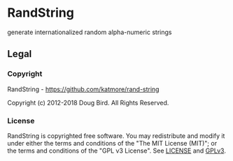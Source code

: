 # RandString
generate internationalized random alpha-numeric strings

## Legal
### Copyright
RandString - https://github.com/katmore/rand-string

Copyright (c) 2012-2018 Doug Bird. All Rights Reserved.

### License
RandString is copyrighted free software.
You may redistribute and modify it under either the terms and conditions of the
"The MIT License (MIT)"; or the terms and conditions of the "GPL v3 License".
See [LICENSE](https://github.com/katmore/rand-string/blob/master/LICENSE) and [GPLv3](https://github.com/katmore/rand-string/blob/master/GPLv3).
